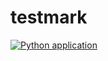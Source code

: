 # testmark

[![Python application](https://github.com/Deca89/testmark/actions/workflows/python-app.yml/badge.svg)](https://github.com/Deca89/testmark/actions/workflows/python-app.yml)

